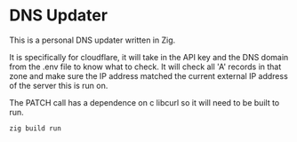 # DNS Updater

This is a personal DNS updater written in Zig.

It is specifically for cloudflare, it will take in the API key and the DNS domain from the .env file to know what to check. It will check all 'A' records in that zone and make sure the IP address matched the current external IP address of the server this is run on.

The PATCH call has a dependence on c libcurl so it will need to be built to run.

`zig build run`